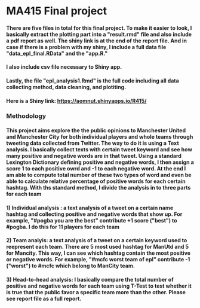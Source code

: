 # MA415 Final project

#### There are five files in total for this final project. To make it easier to look, I basically extract the plotting part into a "result.rmd" file and also include a pdf report as well. The shiny link is at the end of the report file. And in case if there is a problem with my shiny, I include a full data file "data_epl_final.RData" and  the "app.R." 
#### I also include csv file necessary to Shiny app.

#### Lastly, the file "epl_analysis1.Rmd" is the full code including all data collecting method, data cleaning, and plotiting.
#### Here is a Shiny link: https://aomnut.shinyapps.io/R415/

### Methodology

#### This project aims explore the the public opinions to Manchester United and Manchester City for both individual players and whole teams through tweeting data collected from Twitter. The way to do it is using a Text analysis. I basically collect texts with certain tweet keyword and see how many positive and negative words are in that tweet. Using a standard Lexington Dictionary defining positive and negative words, I then assign a score 1 to each positive owrd and -1 to each negative word. At the end I am able to compute total number of these two types of word and even be able to calculate relative percentage of positive words for each certain hashtag. With ths standard method, I divide the analysis in to three parts for each team
#### 1) Individual analysis : a text analysis of a tweet on a certain name hashtag and collecting positive and negative words that show up. For example, "#pogba you are the best" contribute +1 score ("best") to #pogba. I do this for 11 players for each team
#### 2) Team analyis: a text analysis of a tweet on a certain keyword used to reepresent each team. There are 5 most used hashtag for ManUtd and 5 for Mancity. This way, I can see which hashtag contain the most positive or negative words. For example, "#mcfc worst team of epl" contribute -1 ("worst") to #mcfc which belong to ManCity team. 
#### 3) Head-to-head analysis: I basically compare the total number of positive and negative words for each team using T-Test to test whether  it is true that the public favor a specific team more than the other. Please see report file as a full report. 

